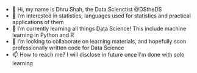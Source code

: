 - 👋 Hi, my name is Dhru Shah, the Data Scienctist @DStheDS
- 👀 I’m interested in statistics, languages used for statistics and practical applications of them
- 🌱 I’m currently learning all things Data Science! This include machine learning in Python and R
- 💞️ I’m looking to collaborate on learning materials, and hopefully soon professionally written code for Data Science
- 📫 How to reach me? I will disclose in future once I'm done with solo learning

<!---
DStheDS/DStheDS is a ✨ special ✨ repository because its `README.md` (this file) appears on your GitHub profile.
You can click the Preview link to take a look at your changes.
--->
